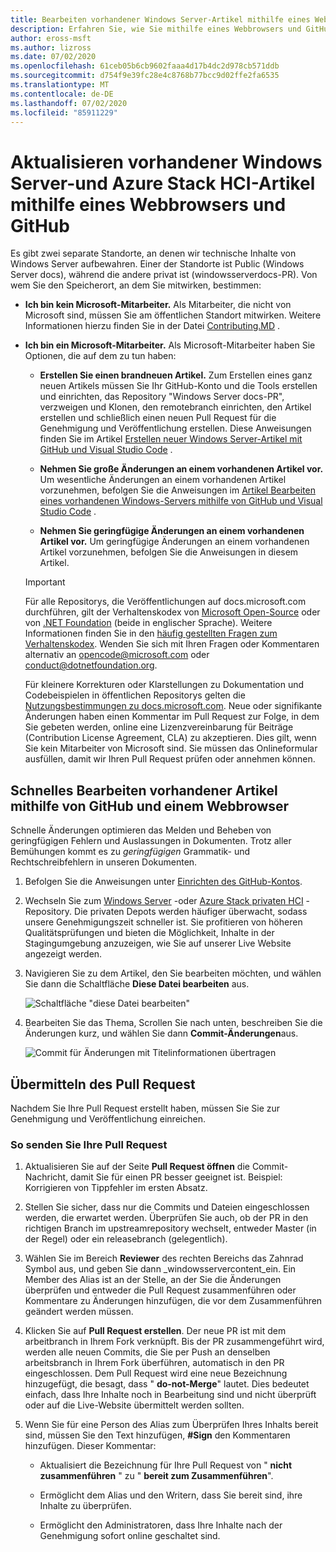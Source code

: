 ```yaml
---
title: Bearbeiten vorhandener Windows Server-Artikel mithilfe eines Webbrowsers und GitHub
description: Erfahren Sie, wie Sie mithilfe eines Webbrowsers und GitHub (als Microsoft-Mitarbeiter) schnell Änderungen an der vorhandenen Windows Server-Dokumentation vornehmen können.
author: eross-msft
ms.author: lizross
ms.date: 07/02/2020
ms.openlocfilehash: 61ceb05b6cb9602faaa4d17b4dc2d978cb571ddb
ms.sourcegitcommit: d754f9e39fc28e4c8768b77bcc9d02ffe2fa6535
ms.translationtype: MT
ms.contentlocale: de-DE
ms.lasthandoff: 07/02/2020
ms.locfileid: "85911229"
---
```

# <a name="update-existing-windows-server-and-azure-stack-hci-articles-using-a-web-browser-and-github"></a>Aktualisieren vorhandener Windows Server-und Azure Stack HCI-Artikel mithilfe eines Webbrowsers und GitHub

Es gibt zwei separate Standorte, an denen wir technische Inhalte von Windows Server aufbewahren. Einer der Standorte ist Public (Windows Server docs), während die andere privat ist (windowsserverdocs-PR). Von wem Sie den Speicherort, an dem Sie mitwirken, bestimmen:

- **Ich bin kein Microsoft-Mitarbeiter.** Als Mitarbeiter, die nicht von Microsoft sind, müssen Sie am öffentlichen Standort mitwirken. Weitere Informationen hierzu finden Sie in der Datei [Contributing.MD](https://github.com/MicrosoftDocs/windowsserverdocs/blob/master/CONTRIBUTING.md) .

- **Ich bin ein Microsoft-Mitarbeiter.** Als Microsoft-Mitarbeiter haben Sie Optionen, die auf dem zu tun haben:

    - **Erstellen Sie einen brandneuen Artikel.** Zum Erstellen eines ganz neuen Artikels müssen Sie Ihr GitHub-Konto und die Tools erstellen und einrichten, das Repository "Windows Server docs-PR", verzweigen und Klonen, den remotebranch einrichten, den Artikel erstellen und schließlich einen neuen Pull Request für die Genehmigung und Veröffentlichung erstellen. Diese Anweisungen finden Sie im Artikel [Erstellen neuer Windows Server-Artikel mit GitHub und Visual Studio Code](create-new-using-github.md) .

    - **Nehmen Sie große Änderungen an einem vorhandenen Artikel vor.** Um wesentliche Änderungen an einem vorhandenen Artikel vorzunehmen, befolgen Sie die Anweisungen im [Artikel Bearbeiten eines vorhandenen Windows-Servers mithilfe von GitHub und Visual Studio Code](edit-existing-using-github.md) .

    - **Nehmen Sie geringfügige Änderungen an einem vorhandenen Artikel vor.** Um geringfügige Änderungen an einem vorhandenen Artikel vorzunehmen, befolgen Sie die Anweisungen in diesem Artikel.

    > [!IMPORTANT]
    > Für alle Repositorys, die Veröffentlichungen auf docs.microsoft.com durchführen, gilt der Verhaltenskodex von [Microsoft Open-Source](https://opensource.microsoft.com/codeofconduct/) oder von [.NET Foundation](https://dotnetfoundation.org/code-of-conduct) (beide in englischer Sprache). Weitere Informationen finden Sie in den [häufig gestellten Fragen zum Verhaltenskodex](https://opensource.microsoft.com/codeofconduct/faq/). Wenden Sie sich mit Ihren Fragen oder Kommentaren alternativ an [opencode@microsoft.com](mailto:opencode@microsoft.com) oder [conduct@dotnetfoundation.org](mailto:conduct@dotnetfoundation.org).
    >
    > Für kleinere Korrekturen oder Klarstellungen zu Dokumentation und Codebeispielen in öffentlichen Repositorys gelten die [Nutzungsbestimmungen zu docs.microsoft.com](https://docs.microsoft.com/legal/termsofuse). Neue oder signifikante Änderungen haben einen Kommentar im Pull Request zur Folge, in dem Sie gebeten werden, online eine Lizenzvereinbarung für Beiträge (Contribution License Agreement, CLA) zu akzeptieren. Dies gilt, wenn Sie kein Mitarbeiter von Microsoft sind. Sie müssen das Onlineformular ausfüllen, damit wir Ihren Pull Request prüfen oder annehmen können.

## <a name="quick-edits-to-existing-articles-using-github-and-a-web-browser"></a>Schnelles Bearbeiten vorhandener Artikel mithilfe von GitHub und einem Webbrowser

Schnelle Änderungen optimieren das Melden und Beheben von geringfügigen Fehlern und Auslassungen in Dokumenten. Trotz aller Bemühungen kommt es zu _geringfügigen_ Grammatik- und Rechtschreibfehlern in unseren Dokumenten.

1. Befolgen Sie die Anweisungen unter [Einrichten des GitHub-Kontos](https://review.docs.microsoft.com/en-us/help/contribute/contribute-get-started-setup-github?branch=master).

1. Wechseln Sie zum [Windows Server](https://github.com/MicrosoftDocs/windowsserverdocs-pr/tree/master/WindowsServerDocs) -oder [Azure Stack privaten HCI](https://github.com/MicrosoftDocs/azure-stack-docs-pr/tree/master/azure-stack/hci) -Repository. Die privaten Depots werden häufiger überwacht, sodass unsere Genehmigungszeit schneller ist. Sie profitieren von höheren Qualitätsprüfungen und bieten die Möglichkeit, Inhalte in der Stagingumgebung anzuzeigen, wie Sie auf unserer Live Website angezeigt werden.

2. Navigieren Sie zu dem Artikel, den Sie bearbeiten möchten, und wählen Sie dann die Schaltfläche **Diese Datei bearbeiten** aus.

   ![Schaltfläche "diese Datei bearbeiten"](media/github-browser-updates/edit-this-file.png)

3. Bearbeiten Sie das Thema, Scrollen Sie nach unten, beschreiben Sie die Änderungen kurz, und wählen Sie dann **Commit-Änderungen**aus.

    ![Commit für Änderungen mit Titelinformationen übertragen](media/github-browser-updates/commit-changes.png)

## <a name="submit-the-pull-request"></a>Übermitteln des Pull Request

Nachdem Sie Ihre Pull Request erstellt haben, müssen Sie Sie zur Genehmigung und Veröffentlichung einreichen.

### <a name="to-submit-your-pull-request"></a>So senden Sie Ihre Pull Request

1. Aktualisieren Sie auf der Seite **Pull Request öffnen** die Commit-Nachricht, damit Sie für einen PR besser geeignet ist. Beispiel: Korrigieren von Tippfehler im ersten Absatz.

2. Stellen Sie sicher, dass nur die Commits und Dateien eingeschlossen werden, die erwartet werden. Überprüfen Sie auch, ob der PR in den richtigen Branch im upstreamrepository wechselt, entweder Master (in der Regel) oder ein releasebranch (gelegentlich).

3. Wählen Sie im Bereich **Reviewer** des rechten Bereichs das Zahnrad Symbol aus, und geben Sie dann _windowsservercontent_ein. Ein Member des Alias ist an der Stelle, an der Sie die Änderungen überprüfen und entweder die Pull Request zusammenführen oder Kommentare zu Änderungen hinzufügen, die vor dem Zusammenführen geändert werden müssen.

4. Klicken Sie auf **Pull Request erstellen**. Der neue PR ist mit dem arbeitbranch in Ihrem Fork verknüpft. Bis der PR zusammengeführt wird, werden alle neuen Commits, die Sie per Push an denselben arbeitsbranch in Ihrem Fork überführen, automatisch in den PR eingeschlossen. Dem Pull Request wird eine neue Bezeichnung hinzugefügt, die besagt, dass " **do-not-Merge**" lautet. Dies bedeutet einfach, dass Ihre Inhalte noch in Bearbeitung sind und nicht überprüft oder auf die Live-Website übermittelt werden sollten.

5. Wenn Sie für eine Person des Alias zum Überprüfen Ihres Inhalts bereit sind, müssen Sie den Text hinzufügen, **#Sign** den Kommentaren hinzufügen. Dieser Kommentar:

    - Aktualisiert die Bezeichnung für Ihre Pull Request von " **nicht zusammenführen** " zu " **bereit zum Zusammenführen**".

    - Ermöglicht dem Alias und den Writern, dass Sie bereit sind, ihre Inhalte zu überprüfen.

    - Ermöglicht den Administratoren, dass Ihre Inhalte nach der Genehmigung sofort online geschaltet sind.
